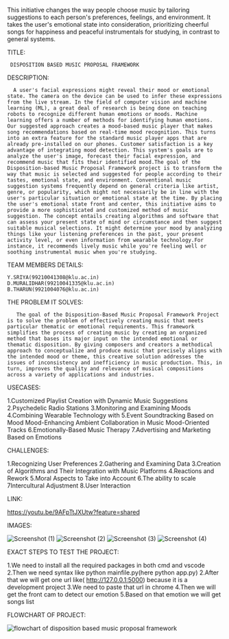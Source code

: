 This initiative changes the way people choose music by tailoring suggestions to each person's preferences, feelings, and environment. It takes the user's emotional state into consideration, prioritizing cheerful songs for happiness and peaceful instrumentals for studying, in contrast to general systems.


TITLE:

     DISPOSITION BASED MUSIC PROPOSAL FRAMEWORK
      
DESCRIPTION:

      A user's facial expressions might reveal their mood or emotional state. The camera on the device can be used to infer these expressions from the live stream. In the field of computer vision and machine learning (ML), a great deal of research is being done on teaching robots to recognize different human emotions or moods. Machine learning offers a number of methods for identifying human emotions. Our suggested approach creates a mood-based music player that makes song recommendations based on real-time mood recognition. This turns into an extra feature for the standard music player apps that are already pre-installed on our phones. Customer satisfaction is a key advantage of integrating mood detection. This system's goals are to analyze the user's image, forecast their facial expression, and recommend music that fits their identified mood.The goal of the Disposition-based Music Proposal Framework project is to transform the way that music is selected and suggested for people according to their tastes, emotional state, and environment. Conventional music suggestion systems frequently depend on general criteria like artist, genre, or popularity, which might not necessarily be in line with the user's particular situation or emotional state at the time. By placing the user's emotional state front and center, this initiative aims to provide a more sophisticated and customized method of music suggestion. The concept entails creating algorithms and software that can assess your present state of mind or circumstance and then suggest suitable musical selections. It might determine your mood by analyzing things like your listening preferences in the past, your present activity level, or even information from wearable technology.For instance, it recommends lively music while you're feeling well or soothing instrumental music when you're studying.
      
TEAM MEMBERS DETAILS:

    Y.SRIYA(99210041308@klu.ac.in)
    D.MURALIDHAR(99210041335@klu.ac.in)
    B.THARUN(9921004076@klu.ac.in)

THE PROBLEM IT SOLVES:

       The goal of the Disposition-Based Music Proposal Framework Project is to solve the problem of effectively creating music that meets particular thematic or emotional requirements. This framework simplifies the process of creating music by creating an organized method that bases its major input on the intended emotional or thematic disposition. By giving composers and creators a methodical approach to conceptualize and produce music that precisely aligns with the intended mood or theme, this creative solution addresses the issues of inconsistency and inefficiency in music production. This, in turn, improves the quality and relevance of musical compositions across a variety of applications and industries.

USECASES:

1.Customized Playlist Creation with Dynamic Music Suggestions
2.Psychedelic Radio Stations
3.Monitoring and Examining Moods
4.Combining Wearable Technology with
5.Event Soundtracking Based on Mood Mood-Enhancing Ambient Collaboration in Music Mood-Oriented Tracks
6.Emotionally-Based Music Therapy
7.Advertising and Marketing Based on Emotions

CHALLENGES:

1.Recognizing User Preferences
2.Gathering and Examining Data
3.Creation of Algorithms and Their Integration with Music Platforms
4.Reactions and Rework
5.Moral Aspects to Take into Account
6.The ability to scale
7Intercultural Adjustment
8.User Interaction

LINK:

https://youtu.be/9AFpTtJXUtw?feature=shared

IMAGES:

![Screenshot (1)](https://github.com/YarabothulaSriya/VASHISHTHACKTHON-/assets/144551452/4100bf88-29b9-4a97-a1ab-39723415cbd0)
![Screenshot (2)](https://github.com/YarabothulaSriya/VASHISHTHACKTHON-/assets/144551452/d968a4ab-c65d-4a03-89ce-cf3431e8f51f)
![Screenshot (3)](https://github.com/YarabothulaSriya/VASHISHTHACKTHON-/assets/144551452/94fab24a-21b3-459c-ae98-06d734defe68)
![Screenshot (4)](https://github.com/YarabothulaSriya/VASHISHTHACKTHON-/assets/144551452/1df3391a-ce45-45d7-9ba8-54ba9153e370)

EXACT STEPS TO TEST THE PROJECT:

 1.We need to install all the required packages in both cmd and vscode
 2.Then we need syntax like python mainfile.py(here python app.py)
 2.After that we will get one url like( http://127.0.0.1:5000) because it is a development project
 3.We need to paste that url in chrome
 4.Then we will get the front cam to detect our emotion
 5.Based on that emotion we will get songs list

FLOWCHART OF PROJECT:

![flowchart of disposition based music proposal framework](https://github.com/YarabothulaSriya/VASHISHTHACKTHON-/assets/144551452/70f8b5a9-033a-4472-8b31-ad0087767e3e)

